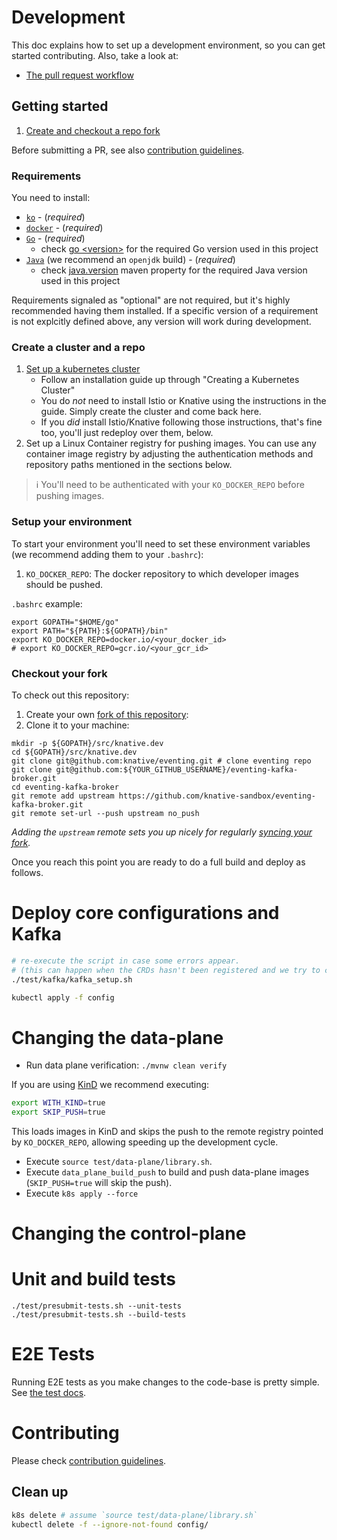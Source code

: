 # Development

This doc explains how to set up a development environment, so you can get started contributing.
Also, take a look at:

- [The pull request workflow](https://www.knative.dev/contributing/contributing/#pull-requests)

## Getting started

1. [Create and checkout a repo fork](#checkout-your-fork)

Before submitting a PR, see also [contribution guidelines](./CONTRIBUTING.md).

### Requirements

You need to install:

- [`ko`](https://github.com/google/ko) - (_required_)
- [`docker`](https://www.docker.com/) - (_required_)
- [`Go`](https://golang.org/) - (_required_)
  - check [go \<version\>](https://github.com/knative-sandbox/eventing-kafka-broker/blob/master/go.mod) for the required Go version used in this project
- [`Java`](https://www.java.com/en/) (we recommend an `openjdk` build) - (_required_)
  - check [java.version](https://github.com/knative-sandbox/eventing-kafka-broker/blob/master/data-plane/pom.xml) maven property for the required Java version used in this project

Requirements signaled as "optional" are not required, but it's highly recommended having them installed. If a specific version of a requirement is not explcitly defined above, any version will work during development.

### Create a cluster and a repo

1. [Set up a kubernetes cluster](https://www.knative.dev/docs/install/)
   - Follow an installation guide up through "Creating a Kubernetes Cluster"
   - You do _not_ need to install Istio or Knative using the instructions in the
     guide. Simply create the cluster and come back here.
   - If you _did_ install Istio/Knative following those instructions, that's
     fine too, you'll just redeploy over them, below.
1. Set up a Linux Container registry for pushing images. You can use any
   container image registry by adjusting the authentication methods and
   repository paths mentioned in the sections below.

> :information_source: You'll need to be authenticated with your
> `KO_DOCKER_REPO` before pushing images.

### Setup your environment

To start your environment you'll need to set these environment variables (we
recommend adding them to your `.bashrc`):

1. `KO_DOCKER_REPO`: The docker repository to which developer images should be pushed.

`.bashrc` example:

```shell
export GOPATH="$HOME/go"
export PATH="${PATH}:${GOPATH}/bin"
export KO_DOCKER_REPO=docker.io/<your_docker_id>
# export KO_DOCKER_REPO=gcr.io/<your_gcr_id>
```

### Checkout your fork

To check out this repository:

1. Create your own [fork of this repository](https://help.github.com/articles/fork-a-repo/):
1. Clone it to your machine:

```shell
mkdir -p ${GOPATH}/src/knative.dev
cd ${GOPATH}/src/knative.dev
git clone git@github.com:knative/eventing.git # clone eventing repo
git clone git@github.com:${YOUR_GITHUB_USERNAME}/eventing-kafka-broker.git
cd eventing-kafka-broker
git remote add upstream https://github.com/knative-sandbox/eventing-kafka-broker.git
git remote set-url --push upstream no_push
```

_Adding the `upstream` remote sets you up nicely for regularly
[syncing your fork](https://help.github.com/articles/syncing-a-fork/)._

Once you reach this point you are ready to do a full build and deploy as
follows.

# Deploy core configurations and Kafka

```bash
# re-execute the script in case some errors appear. 
# (this can happen when the CRDs hasn't been registered and we try to create a Kafka cluster)
./test/kafka/kafka_setup.sh 

kubectl apply -f config
```

# Changing the data-plane

- Run data plane verification: `./mvnw clean verify`
    
If you are using [KinD](https://kind.sigs.k8s.io/) we recommend executing:

```bash
export WITH_KIND=true
export SKIP_PUSH=true
```

This loads images in KinD and skips the push to the remote registry pointed by `KO_DOCKER_REPO`, allowing speeding up
the development cycle.
    
- Execute `source test/data-plane/library.sh`.
- Execute `data_plane_build_push` to build and push data-plane images (`SKIP_PUSH=true` will skip the push).
- Execute `k8s apply --force`

# Changing the control-plane

<!--- TODO add instruction for iterating on the control-plane --->

# Unit and build tests

```shell script
./test/presubmit-tests.sh --unit-tests
./test/presubmit-tests.sh --build-tests
``` 

# E2E Tests

Running E2E tests as you make changes to the code-base is pretty simple. 
See [the test docs](./test/README.md).

# Contributing

Please check [contribution guidelines](./CONTRIBUTING.md).

## Clean up

<!--- TODO add instruction for clean up control-plane --->

```bash
k8s delete # assume `source test/data-plane/library.sh`
kubectl delete -f --ignore-not-found config/
```
